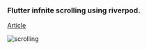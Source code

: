 ### Flutter infnite scrolling using riverpod. 

[Article](https://bibek-magar.medium.com/flutter-infinite-scrolling-using-riverpod-5cb315f79f35)


![scrolling](https://user-images.githubusercontent.com/19634148/160852650-4d2607b4-2fbf-4b17-bb6c-e9acd0beb69e.gif)
